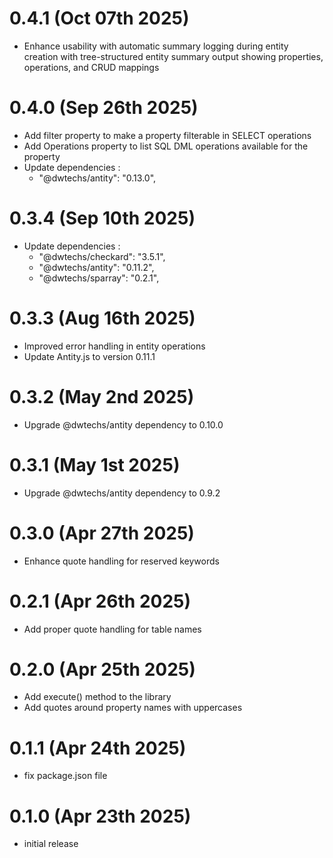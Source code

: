 # 0.4.1 (Oct 07th 2025)
  
- Enhance usability with automatic summary logging during entity creation with tree-structured entity summary output showing properties, operations, and CRUD mappings

# 0.4.0 (Sep 26th 2025)
  
- Add filter property to make a property filterable in SELECT operations
- Add Operations property to list SQL DML operations available for the property 
- Update dependencies : 
  - "@dwtechs/antity": "0.13.0",

# 0.3.4 (Sep 10th 2025)
  
- Update dependencies : 
  - "@dwtechs/checkard": "3.5.1",
  - "@dwtechs/antity": "0.11.2",
  - "@dwtechs/sparray": "0.2.1",


# 0.3.3 (Aug 16th 2025)

- Improved error handling in entity operations
- Update Antity.js to version 0.11.1


# 0.3.2 (May 2nd 2025)

- Upgrade @dwtechs/antity dependency to 0.10.0


# 0.3.1 (May 1st 2025)

- Upgrade @dwtechs/antity dependency to 0.9.2


# 0.3.0 (Apr 27th 2025)

- Enhance quote handling for reserved keywords


# 0.2.1 (Apr 26th 2025)

- Add proper quote handling for table names


# 0.2.0 (Apr 25th 2025)

- Add execute() method to the library
- Add quotes around property names with uppercases


# 0.1.1 (Apr 24th 2025)

- fix package.json file


# 0.1.0 (Apr 23th 2025)

- initial release
